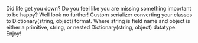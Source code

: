 Did life get you down? Do you feel like you are missing something important to be happy? Well look no further! Custom serializer converting your classes to Dictionary(string, object) format. Where string is field name and object is either a primitive, string, or nested Dictionary(string, object) datatype. Enjoy!
